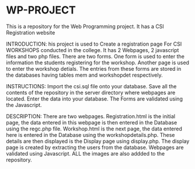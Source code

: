 # WP-PROJECT
This is a repository for the Web Programming project. It has a CSI Registration website 


INTRODUCTION:
his project is used to Create a registration page For CSI WORKSHOPS conducted in the college.
It has 2 Webpages, 2 javascript files and two php files.
There are two forms.
One form is used to enter the information the students registering for the workshop.
Another page is used to enter the workshop detials.
The entries from these forms are stored in the databases having tables mem and workshopdet respectively.

INSTRUCTIONS:
Import the csi.sql file onto your database.
Save all the contents of the repository in the server directory where webpages are located.
Enter the data into your database.
The Forms are validated using the Javascript.

DESCRIPTION:
There are two webpages.
Registration.html is the initial page, the data entered in this webpage is then entered in the Database using the regc.php file.
Workshop.html is the next page, the data entered here is entered in the Database using the workshopdetails.php.
These details are then displayed is the Display page using display.php.
The display page is created by extracting the users from the database.
Webpages are validated using Javascript.
ALL the images are also addded to the repository.
